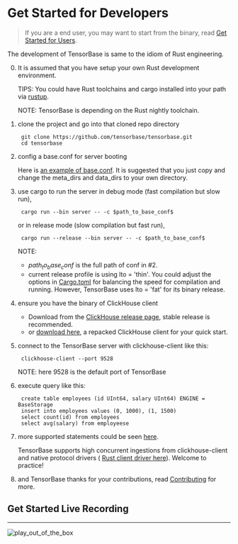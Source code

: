 # Get Started for Developers

> If you are a end user, you may want to start from the binary, read [Get Started for Users](/docs/get_started_users.md).

The development of TensorBase is same to the idiom of Rust engineering.

0. It is assumed that you have setup your own Rust development environment.

    TIPS: You could have Rust toolchains and cargo installed into your path via [rustup](https://rustup.rs/).
    
    NOTE: TensorBase is depending on the Rust nightly toolchain.

1. clone the project and go into that cloned repo directory

        git clone https://github.com/tensorbase/tensorbase.git
        cd tensorbase

2. config a base.conf for server booting

    Here is [an example of base.conf](/crates/server/tests/confs/base.conf). It is suggested that you just copy and change the meta_dirs and data_dirs to your own directory.

3. use cargo to run the server in debug mode (fast compilation but slow run),

        cargo run --bin server -- -c $path_to_base_conf$

    or in release mode (slow compilation but fast run),
        
        cargo run --release --bin server -- -c $path_to_base_conf$

    NOTE:
    + $path_to_base_conf$ is the full path of conf in #2.
    + current release profile is using lto = 'thin'. You could adjust the options in [Cargo.toml](Cargo.toml) for balancing the speed for compilation and running. However, TensorBase uses lto = 'fat' for its binary release.

4. ensure you have the binary of ClickHouse client

    + Download from the [ClickHouse release page](https://github.com/ClickHouse/ClickHouse/releases), stable release is recommended.
    + or [download here](https://github.com/tensorbase/tensorbase/releases/download/v2021.07.05/clickhouse_client_repack_linux.zip), a repacked ClickHouse client for your quick start.

5. connect to the TensorBase server with clickhouse-client like this:

        clickhouse-client --port 9528
        
    NOTE: here 9528 is the default port of TensorBase

6. execute query like this:

        create table employees (id UInt64, salary UInt64) ENGINE = BaseStorage
        insert into employees values (0, 1000), (1, 1500)
        select count(id) from employees
        select avg(salary) from employeese

7. more supported statements could be seen [here](/docs/lang.md).

    TensorBase supports high concurrent ingestions from clickhouse-client and native protocol drivers ( [Rust client driver here](/crates/tests_integ/ch_client)). Welcome to practice!

8. and TensorBase thanks for your contributions, read [Contributing](/docs/CONTRIBUTING.md) for more.

## Get Started Live Recording
---------------------------
![play_out_of_the_box](https://user-images.githubusercontent.com/237573/115368682-e5d80400-a1f9-11eb-9a9e-deeb4d5d58d2.gif)

